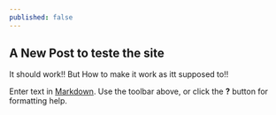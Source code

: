 ```yaml
---
published: false
---
```

## A New Post to teste the site

It should work!!
But How to make it work as itt supposed to!!


Enter text in [Markdown](http://daringfireball.net/projects/markdown/). Use the toolbar above, or click the **?** button for formatting help.
